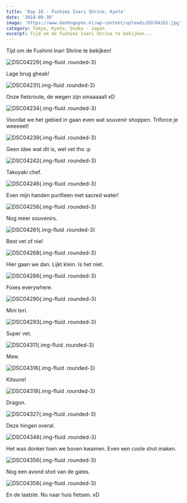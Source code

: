 ```yaml
---
title: 'Day 16 - Fushimi Inari Shrine, Kyoto'
date: '2014-09-30'
image: 'https://www.danhnguyen.nl/wp-content/uploads/DSC04261.jpg'
category: Tokyo, Kyoto, Osaka - Japan
excerpt: Tijd om de Fushimi Inari Shrine te bekijken...
---
```


Tijd om de Fushimi Inari Shrine te bekijken!

![DSC04229](https://www.danhnguyen.nl/wp-content/uploads/DSC04229-1024x575.jpg){.img-fluid .rounded-3}

Lage brug gheak!

![DSC04231](https://www.danhnguyen.nl/wp-content/uploads/DSC04231-1024x575.jpg){.img-fluid .rounded-3}

Onze fietsroute, de wegen zijn smaaaaall xD

![DSC04234](https://www.danhnguyen.nl/wp-content/uploads/DSC04234-1024x575.jpg){.img-fluid .rounded-3}

Voordat we het gebied in gaan even wat souvenir shoppen. Triforce je weeeeet!

![DSC04239](https://www.danhnguyen.nl/wp-content/uploads/DSC04239-1024x575.jpg){.img-fluid .rounded-3}

Geen idee wat dit is, wel vet tho :p

![DSC04242](https://www.danhnguyen.nl/wp-content/uploads/DSC04242-1024x575.jpg){.img-fluid .rounded-3}

Takoyaki chef.

![DSC04246](https://www.danhnguyen.nl/wp-content/uploads/DSC04246-1024x575.jpg){.img-fluid .rounded-3}

Even mijn handen purifieen met sacred water!

![DSC04256](https://www.danhnguyen.nl/wp-content/uploads/DSC04256-1024x575.jpg){.img-fluid .rounded-3}

Nog meer souvenirs.

![DSC04261](https://www.danhnguyen.nl/wp-content/uploads/DSC04261-1024x575.jpg){.img-fluid .rounded-3}

Best vet of nie!

![DSC04268](https://www.danhnguyen.nl/wp-content/uploads/DSC04268-575x1024.jpg){.img-fluid .rounded-3}

Hier gaan we dan. Lijkt klein. Is het niet.

![DSC04286](https://www.danhnguyen.nl/wp-content/uploads/DSC04286-1024x575.jpg){.img-fluid .rounded-3}

Foxes everywhere.

![DSC04290](https://www.danhnguyen.nl/wp-content/uploads/DSC04290-1024x575.jpg){.img-fluid .rounded-3}

Mini tori.

![DSC04293](https://www.danhnguyen.nl/wp-content/uploads/DSC04293-1024x575.jpg){.img-fluid .rounded-3}

Super vet.

![DSC04311](https://www.danhnguyen.nl/wp-content/uploads/DSC04311-1024x575.jpg){.img-fluid .rounded-3}

Mew.

![DSC04316](https://www.danhnguyen.nl/wp-content/uploads/DSC04316-1024x575.jpg){.img-fluid .rounded-3}

Kitsune!

![DSC04318](https://www.danhnguyen.nl/wp-content/uploads/DSC04318-575x1024.jpg){.img-fluid .rounded-3}

Dragon.

![DSC04327](https://www.danhnguyen.nl/wp-content/uploads/DSC04327-1024x575.jpg){.img-fluid .rounded-3}

Deze hingen overal.

![DSC04346](https://www.danhnguyen.nl/wp-content/uploads/DSC04346-1024x575.jpg){.img-fluid .rounded-3}

Het was donker toen we boven kwamen. Even een coole shot maken.

![DSC04356](https://www.danhnguyen.nl/wp-content/uploads/DSC04356-1024x575.jpg){.img-fluid .rounded-3}

Nog een avond shot van de gates.

![DSC04358](https://www.danhnguyen.nl/wp-content/uploads/DSC04358-1024x575.jpg){.img-fluid .rounded-3}

En de laatste. Nu naar huis fietsen. xD
